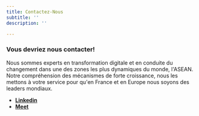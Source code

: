 ```yaml
---
title: Contactez-Nous
subtitle: ''
description: ''

---
```

### Vous devriez nous contacter!

Nous sommes experts en transformation digitale et en conduite du changement dans une des zones les plus dynamiques du monde, l'ASEAN. Notre compréhension des mécanismes de forte croissance, nous les mettons à votre service pour qu'en France et en Europe nous soyons des leaders mondiaux.

* [**Linkedin**](https://www.linkedin.com/company/roadenn "Linkedin")
* [**Meet**](https://meetings.hubspot.com/tanguylebarber)